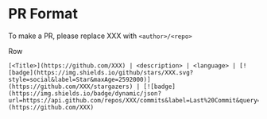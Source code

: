 # PR Format

To make a PR, please replace XXX with `<author>/<repo>`

Row

```
[<Title>](https://github.com/XXX) | <description> | <language> | [![badge](https://img.shields.io/github/stars/XXX.svg?style=social&label=Star&maxAge=2592000)](https://github.com/XXX/stargazers) | [![badge](https://img.shields.io/badge/dynamic/json?url=https://api.github.com/repos/XXX/commits&label=Last%20Commit&query=$[0].commit.committer.date&color=important)](https://github.com/XXX)
```
